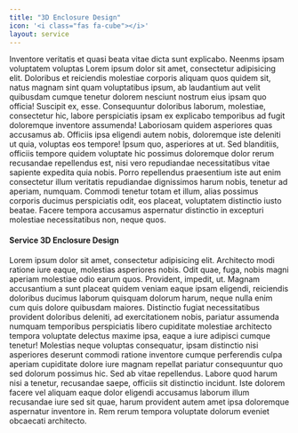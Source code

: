 ```yaml
---
title: "3D Enclosure Design"
icon: '<i class="fas fa-cube"></i>'
layout: service
---
```


<p>Inventore veritatis et quasi beata vitae dicta sunt explicabo. Neenms ipsam voluptatem voluptas Lorem ipsum dolor sit amet, consectetur adipisicing elit. Doloribus et reiciendis molestiae corporis aliquam quos quidem sit, natus magnam sint quam voluptatibus ipsum, ab laudantium aut velit quibusdam cumque tenetur dolorem nesciunt nostrum eius ipsam quo officia! Suscipit ex, esse. Consequuntur doloribus laborum, molestiae, consectetur hic, labore perspiciatis ipsam ex explicabo temporibus ad fugit doloremque inventore assumenda! Laboriosam quidem asperiores quas accusamus ab. Officiis ipsa eligendi autem nobis, doloremque iste deleniti ut quia, voluptas eos tempore! Ipsum quo, asperiores at ut. Sed blanditiis, officiis tempore quidem voluptate hic possimus doloremque dolor rerum recusandae repellendus est, nisi vero repudiandae necessitatibus vitae sapiente expedita quia nobis. Porro repellendus praesentium iste aut enim consectetur illum veritatis repudiandae dignissimos harum nobis, tenetur ad aperiam, numquam. Commodi tenetur totam et illum, alias possimus corporis ducimus perspiciatis odit, eos placeat, voluptatem distinctio iusto beatae. Facere tempora accusamus aspernatur distinctio in excepturi molestiae necessitatibus non, neque quos.</p>

<h4 class="py-2">Service 3D Enclosure Design</h4>

<p>Lorem ipsum dolor sit amet, consectetur adipisicing elit. Architecto modi ratione iure eaque, molestias asperiores nobis. Odit quae, fuga, nobis magni aperiam molestiae odio earum quos. Provident, impedit, ut. Magnam accusantium a sunt placeat quidem veniam eaque ipsam eligendi, reiciendis doloribus ducimus laborum quisquam dolorum harum, neque nulla enim cum quis dolore quibusdam maiores. Distinctio fugiat necessitatibus provident doloribus deleniti, ad exercitationem nobis, pariatur assumenda numquam temporibus perspiciatis libero cupiditate molestiae architecto tempora voluptate delectus maxime ipsa, eaque a iure adipisci cumque tenetur! Molestias neque voluptas consequatur, ipsam distinctio nisi asperiores deserunt commodi ratione inventore cumque perferendis culpa aperiam cupiditate dolore iure magnam repellat pariatur consequuntur quo sed dolorum possimus hic. Sed ab vitae repellendus. Labore quod harum nisi a tenetur, recusandae saepe, officiis sit distinctio incidunt. Iste dolorem facere vel aliquam eaque dolor eligendi accusamus laborum illum recusandae iure sed sit quae, harum provident autem amet ipsa doloremque aspernatur inventore in. Rem rerum tempora voluptate dolorum eveniet obcaecati architecto.</p>